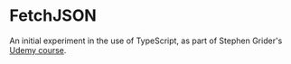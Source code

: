 # FetchJSON

An initial experiment in the use of TypeScript, as part of Stephen Grider's [Udemy course](https://www.udemy.com/course/typescript-the-complete-developers-guide/).